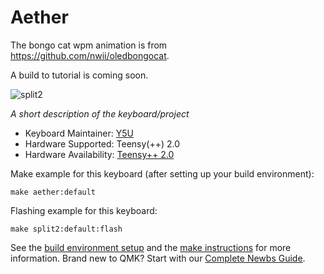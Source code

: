 # Aether

The bongo cat wpm animation is from https://github.com/nwii/oledbongocat.

A build to tutorial is coming soon.

![split2](https://lutim.lagout.org/gallery#KXXLLhD0/1If5F8OY.jpg,mUbfvjGo/nt44O2jZ.jpg,ec3ZmRr5/fHDhFdkf.jpg,tlQ3bQG8/h7Twbx8I.jpg)

*A short description of the keyboard/project*

* Keyboard Maintainer:   [Y5U](https://github.com/Y5U)
* Hardware Supported:    Teensy(++) 2.0
* Hardware Availability: [Teensy++ 2.0](https://www.pjrc.com/store/teensypp.html)

Make example for this keyboard (after setting up your build environment):

    make aether:default

Flashing example for this keyboard:

    make split2:default:flash

See the [build environment setup](https://docs.qmk.fm/#/getting_started_build_tools) and the [make instructions](https://docs.qmk.fm/#/getting_started_make_guide) for more information. Brand new to QMK? Start with our [Complete Newbs Guide](https://docs.qmk.fm/#/newbs).
